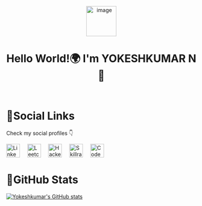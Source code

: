 <p align="center" id="top-readme">
  <img src="https://raw.githubusercontent.com/Tarikul-Islam-Anik/Animated-Fluent-Emojis/master/Emojis/People%20with%20professions/Man%20Technologist%20Light%20Skin%20Tone.png" alt="image" width="80" height="80" />
  <br />
  <h1 align="center"><b>Hello World!🌍 I'm YOKESHKUMAR N👾<br/></b><br/></h1>
</p>

# 💼Social Links
Check my social profiles 👇


<a href="https://www.linkedin.com/in/yokeshkumarn/"><img src="https://github.com/user-attachments/assets/1a0e3554-9a5f-43cb-8187-82d4177cd8fd" alt="LinkedIn" width="36px" height="36px"/></a>
&nbsp;&nbsp;&nbsp;
<a href="https://leetcode.com/u/yokeshkumarcse/"><img src="https://github.com/user-attachments/assets/0a8b644f-8d41-4e2b-af22-2589da59ff0c" alt="Leetcode" width="36px" height="36px"/></a>
&nbsp;&nbsp;&nbsp;
<a href="https://www.hackerrank.com/profile/yokeshkumarcse"><img src="https://github.com/user-attachments/assets/58855714-e941-400d-97ac-254e722122d6" alt="HackerRank" width="36px" height="36px"/></a>
&nbsp;&nbsp;&nbsp;
<a href="https://www.skillrack.com/faces/resume.xhtml?id=499238&key=6c1a5255ca56fa3ba074bfd5e2acacb9fe968a63"><img src="https://github.com/user-attachments/assets/b19b907d-e1fb-44f8-8658-fcc473f43c89" alt="Skillrack" width="36px" height="36px"/></a>
&nbsp;&nbsp;&nbsp;
<a href="https://www.codechef.com/users/yokesh7105"><img src="https://github.com/user-attachments/assets/65376bc4-ec61-4134-ad89-a6c90b1debe7" alt="Codechef" width="36px" height="36px"/></a>

<!--# 🏅Badges
<a href="https://www.hackerrank.com/profile/yokeshkumarcse"><img src="https://github.com/user-attachments/assets/532edb1c-5be6-407f-ab0d-2d5a46672ee3" alt="HackerRank-30Days Badge" width="70px" height="81px"/></a>
<a href="https://www.hackerrank.com/profile/yokeshkumarcse"><img src="https://github.com/user-attachments/assets/34497ba7-dba4-46ff-9212-a4ff4525d0ff" alt="HackerRank-30Days Badge" width="76px" height="81px"/></a>-->

# 🚀GitHub Stats

[![Yokeshkumar's GitHub stats](https://github-readme-stats.vercel.app/api?username=yokeshkumar7105&rank_icon=github&hide=contribs,issues&show_icons=true&bg_color=24292e&hide_border=true&theme=neon#gh-dark-mode-only)](https://github.com/yokeshkumar7105)

